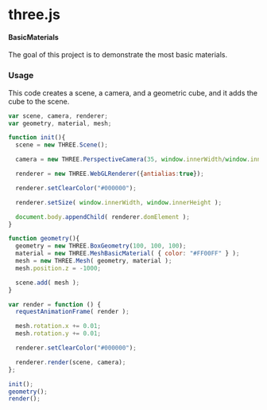 three.js
========

#### BasicMaterials ####

The goal of this project is to demonstrate the most basic materials.

### Usage ###

This code creates a scene, a camera, and a geometric cube, and it adds the cube to the scene.

```javascript
var scene, camera, renderer;
var geometry, material, mesh;

function init(){
  scene = new THREE.Scene();

  camera = new THREE.PerspectiveCamera(35, window.innerWidth/window.innerHeight, 300, 10000 );

  renderer = new THREE.WebGLRenderer({antialias:true});

  renderer.setClearColor("#000000");

  renderer.setSize( window.innerWidth, window.innerHeight );

  document.body.appendChild( renderer.domElement );
}

function geometry(){
  geometry = new THREE.BoxGeometry(100, 100, 100);
  material = new THREE.MeshBasicMaterial( { color: "#FF00FF" } );
  mesh = new THREE.Mesh( geometry, material );
  mesh.position.z = -1000;

  scene.add( mesh );
}

var render = function () {
  requestAnimationFrame( render );

  mesh.rotation.x += 0.01;
  mesh.rotation.y += 0.01;

  renderer.setClearColor("#000000");

  renderer.render(scene, camera);
};

init();
geometry();
render();

```
